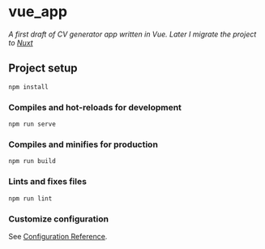 # vue_app
*A first draft of CV generator app written in Vue. Later I migrate the project to [Nuxt](https://github.com/hernanimedeiros/cv-generator-nuxt)*

## Project setup
```
npm install
```

### Compiles and hot-reloads for development
```
npm run serve
```

### Compiles and minifies for production
```
npm run build
```

### Lints and fixes files
```
npm run lint
```

### Customize configuration
See [Configuration Reference](https://cli.vuejs.org/config/).
